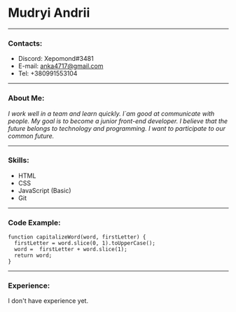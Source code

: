 
# Mudryi Andrii

---

### Contacts:
+ Discord: Xepomond#3481
+ E-mail: anka4717@gmail.com
+ Tel: +380991553104

---

### About Me:
_I work well in a team and learn quickly. I`am good at communicate  with people. My goal is to become a junior front-end developer. I believe that the future belongs to technology and programming. I want to participate to our common future._

---

### Skills:
+ HTML
+ CSS
+ JavaScript (Basic)
+ Git

---

### Code Example:
```
function capitalizeWord(word, firstLetter) {
  firstLetter = word.slice(0, 1).toUpperCase();
  word =  firstLetter + word.slice(1);
  return word;
}
```

---

### Experience: 
I don't have experience yet.